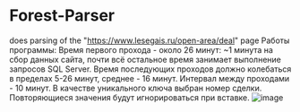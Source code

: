 # Forest-Parser
does parsing of the "https://www.lesegais.ru/open-area/deal" page
Работы программы:
  Время первого прохода - около 26 минут:
    ~1 минута на сбор данных сайта,
    почти всё остальное время занимает выполнение
    запросов SQL Server.
  Время последующих проходов должно колебаться в пределах
  5-26 минут, среднее - 16 минут.
  Интервал между проходами - 10 минут.
В качестве уникального ключа выбран номер сделки.
Повторяющиеся значения будут игнорироваться при вставке.
  ![image](https://user-images.githubusercontent.com/103505023/180056220-2a72b01e-9d72-4f92-8a25-521abab626c7.png)
